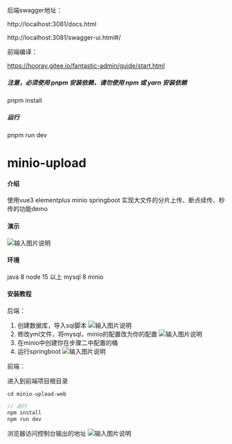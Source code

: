 

后端swagger地址：

http://localhost:3081/docs.html

http://localhost:3081/swagger-ui.html#/



前端编译：

https://hooray.gitee.io/fantastic-admin/guide/start.html

##### 注意，必须使用 pnpm 安装依赖，请勿使用 npm 或 yarn 安装依赖
pnpm install

##### 运行
pnpm run dev







# minio-upload

#### 介绍
使用vue3 elementplus minio springboot 实现大文件的分片上传、断点续传、秒传的功能demo


#### 演示
![输入图片说明](images/demo.gif)

#### 环境
java 8
node 15 以上
mysql 8
minio

#### 安装教程

后端：
1. 创建数据库，导入sql脚本
![输入图片说明](images/create-db.png)
2. 修改yml文件，将mysql，minio的配置改为你的配置
![输入图片说明](images/yml-config.png)
3. 在minio中创建你在步骤二中配置的桶
4. 运行springboot
![输入图片说明](images/run.png)

前端：

进入到前端项目根目录
```
cd minio-upload-web
```

``` javascript
// 运行
npm install
npm run dev
```
浏览器访问控制台输出的地址
![输入图片说明](images/run-web.png)

